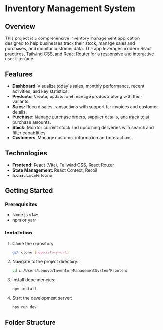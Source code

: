 # Inventory Management System

## Overview
This project is a comprehensive inventory management application designed to help businesses track their stock, manage sales and purchases, and monitor customer data. The app leverages modern React practices, Tailwind CSS, and React Router for a responsive and interactive user interface.

## Features
- **Dashboard:** Visualize today's sales, monthly performance, recent activities, and key statistics.
- **Products:** Create, update, and manage products along with their variants.
- **Sales:** Record sales transactions with support for invoices and customer details.
- **Purchase:** Manage purchase orders, supplier details, and track total purchase amounts.
- **Stock:** Monitor current stock and upcoming deliveries with search and filter capabilities.
- **Customers:** Manage customer information and interactions.

## Technologies
- **Frontend:** React (Vite), Tailwind CSS, React Router
- **State Management:** React Context, Recoil
- **Icons:** Lucide Icons

## Getting Started

### Prerequisites
- Node.js v14+  
- npm or yarn

### Installation
1. Clone the repository:
   ```bash
   git clone [repository-url]
   ```
2. Navigate to the project directory:
   ```bash
   cd c:/Users/Lenovo/InventoryManagementSystem/Frontend
   ```
3. Install dependencies:
   ```bash
   npm install
   ```
4. Start the development server:
   ```bash
   npm run dev
   ```

## Folder Structure
